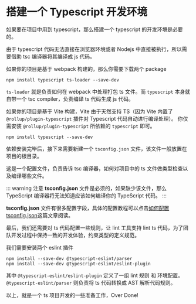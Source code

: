 # 搭建一个 Typescript 开发环境

如果要在项目中用到 typescript，那么搭建一个 typescript 的开发环境是必要的。

由于 typescript  代码无法直接在浏览器环境或者 Nodejs 中直接被执行，所以需要借助 tsc 编译器将其编译成 js 代码。

如果你的项目是基于 webpack 构建的，那么你需要下载两个 package

```shell
npm install typescript ts-loader --save-dev
```

`ts-loader` 就是负责如何在 webpack 中处理打包 ts 文件。而 `typescript` 本身就自带一个 tsc compiler，负责编译 ts 代码生成 js 代码。

如果你的项目是基于 Vite 构建，Vite 由于天然支持 TS（因为 Vite 内置了 `@rollup/plugin-typescript` 插件对 Typescript 代码自动进行编译处理）。 你仅需安装 `@rollup/plugin-typescript` 所依赖的 `typescript` 即可。

```shell
npm install typescript --save-dev
```

依赖安装完毕后，接下来需要新建一个 `tsconfig.json` 文件，该文件一般放置在项目的根目录。

这是一个配置文件，负责告诉 tsc 编译器，如何对项目中的 ts 文件做类型检查以及编译哪些文件。

::: warning 注意
**tsconfig.json** 文件是必须的，如果缺少该文件，那么 TypeScript 编译器将无法知道应该如何编译你的 TypeScript 代码。
:::

**tsconfig.json** 文件有很多配置字段，具体的配置教程可以点击[如何配置 tsconfig.json](/articles/typescript/tsconfig.html)这篇文章阅读。

最后，我们还需要对 ts 代码配置一些规则，让 lint 工具支持 lint ts 代码，为了团队开发过程中保持一致的开发体验，约束类型的定义规范。

我们需要安装两个 eslint 插件

```shell
npm install --save-dev @typescript-eslint/parser
npm install --save-dev @typescript-eslint/eslint-plugin
```

其中 `@typescript-eslint/eslint-plugin` 定义了一组 lint 规则 和 环境配置。`@typescript-eslint/parser` 则负责将 ts 代码转换成 AST 解析代码规则。

以上，就是一个 ts 项目开发的一些准备工作，Over Done!